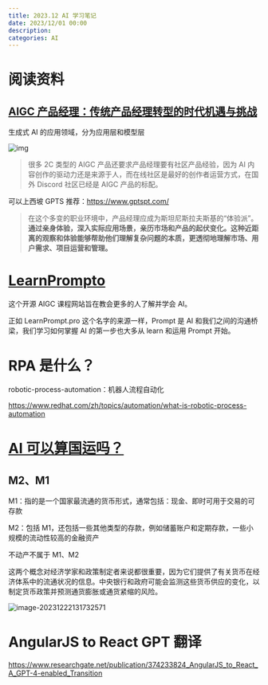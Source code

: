```yaml
---
title: 2023.12 AI 学习笔记
date: 2023/12/01 00:00
description:
categories: AI
---
```


# 阅读资料

## [AIGC 产品经理：传统产品经理转型的时代机遇与挑战](https://zhuanlan.zhihu.com/p/668478721?utm_psn=1716006265166176256)

生成式 AI 的应用领域，分为应用层和模型层

![img](https://pic2.zhimg.com/80/v2-776519979126640303ec292c2943fb91_720w.webp)

> 很多 2C 类型的 AIGC 产品还要求产品经理要有社区产品经验，因为 AI 内容创作的驱动力还是来源于人，而在线社区是最好的创作者运营方式，在国外 Discord 社区已经是 AIGC 产品的标配。

可以上西坡 GPTS 推荐：https://www.gptspt.com/

> 在这个多变的职业环境中，产品经理应成为斯坦尼斯拉夫斯基的“体验派”。**通过亲身体验，深入实际应用场景，亲历市场和产品的起伏变化。这种近距离的观察和体验能够帮助他们理解复杂问题的本质，更透彻地理解市场、用户需求、项目运营和管理。**

# [LearnPrompto](https://www.learnprompt.pro/about)

这个开源 AIGC 课程网站旨在教会更多的人了解并学会 AI。

正如 LearnPrompt.pro 这个名字的来源一样，Prompt 是 AI 和我们之间的沟通桥梁，我们学习如何掌握 AI 的第一步也大多从 learn 和运用 Prompt 开始。

# RPA 是什么？

robotic-process-automation：机器人流程自动化

https://www.redhat.com/zh/topics/automation/what-is-robotic-process-automation

# [AI 可以算国运吗？](https://mp.weixin.qq.com/s/Zyx9ebVfM-CssPT7GHYjBA)

## M2、M1

M1：指的是一个国家最流通的货币形式，通常包括：现金、即时可用于交易的可存款

M2：包括 M1，还包括一些其他类型的存款，例如储蓄账户和定期存款，一些小规模的流动性较高的金融资产

不动产不属于 M1、M2

这两个概念对经济学家和政策制定者来说都很重要，因为它们提供了有关货币在经济体系中的流通状况的信息。中央银行和政府可能会监测这些货币供应的变化，以制定货币政策并预测通货膨胀或通货紧缩的风险。

![image-20231222131732571](https://images.scar.site/image-20231222131732571.png)

# AngularJS to React GPT 翻译

https://www.researchgate.net/publication/374233824_AngularJS_to_React_A_GPT-4-enabled_Transition
